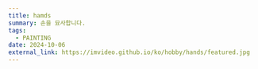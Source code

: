 ```yaml
---
title: hamds
summary: 손을 묘사합니다.
tags:
  - PAINTING
date: 2024-10-06
external_link: https://imvideo.github.io/ko/hobby/hands/featured.jpg
---
```

